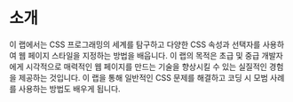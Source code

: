 # 소개

이 랩에서는 CSS 프로그래밍의 세계를 탐구하고 다양한 CSS 속성과 선택자를 사용하여 웹 페이지 스타일을 지정하는 방법을 배웁니다. 이 랩의 목적은 초급 및 중급 개발자에게 시각적으로 매력적인 웹 페이지를 만드는 기술을 향상시킬 수 있는 실질적인 경험을 제공하는 것입니다. 이 랩을 통해 일반적인 CSS 문제를 해결하고 코딩 시 모범 사례를 사용하는 방법도 배우게 됩니다.
